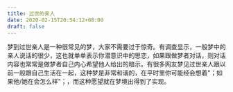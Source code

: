 ```yaml
---
title: 过世的亲人
date: 2020-02-15T20:54:12+08:00
draft: false
---
```


梦到过世亲人是一种很常见的梦，大家不需要过于惊奇。有调查显示，一般梦中的亲人说话的很少，这也就单单表示你潜意识中的思恋，如果跟做梦者对话，则对话内容也常常是做梦者自己内心希望他人给出的暗示。有很多网友梦见过世亲人跟以前一般跟自己生活在一起，这种梦是非常和谐的，在平时里你可能经会想着"；如果他/她在会怎么样"；，而这种愿望就在梦境出得到了实现。